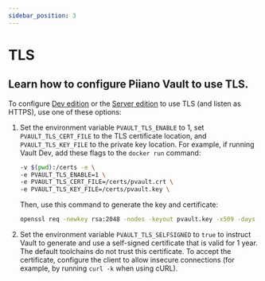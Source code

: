 ```yaml
---
sidebar_position: 3
---
```


# TLS

## Learn how to configure Piiano Vault to use TLS.

To configure [Dev edition](/architecture/editions#dev) or the [Server edition](/architecture/editions#server) to use TLS (and listen as HTTPS), use one of these options:

1. Set the environment variable `PVAULT_TLS_ENABLE` to 1, set `PVAULT_TLS_CERT_FILE` to the TLS
   certificate location, and `PVAULT_TLS_KEY_FILE` to the private key location. For example, if running Vault Dev, add these flags to the `docker run` command:

   ```bash
   -v $(pwd):/certs -e \
   -e PVAULT_TLS_ENABLE=1 \
   -e PVAULT_TLS_CERT_FILE=/certs/pvault.crt \
   -e PVAULT_TLS_KEY_FILE=/certs/pvault.key \
   ```

   Then, use this command to generate the key and certificate:

   ```bash
   openssl req -newkey rsa:2048 -nodes -keyout pvault.key -x509 -days 365 -out pvault.crt -subj "/CN=localhost/O=Piiano"
   ```

2. Set the environment variable `PVAULT_TLS_SELFSIGNED` to `true` to instruct Vault to generate and use a
   self-signed certificate that is valid for 1 year. The default toolchains do not trust this certificate. To accept
   the certificate, configure the client to allow insecure connections (for example, by running `curl -k` when using
   cURL).
